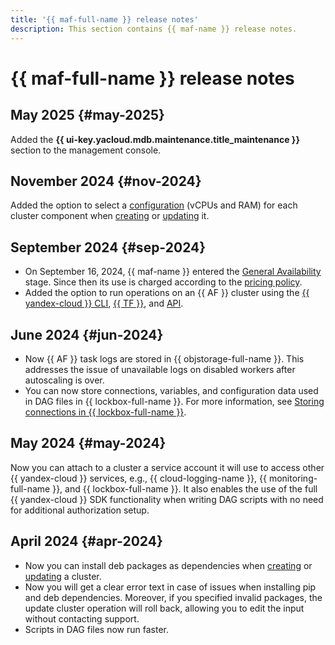 ```yaml
---
title: '{{ maf-full-name }} release notes'
description: This section contains {{ maf-name }} release notes.
---
```


# {{ maf-full-name }} release notes

## May 2025 {#may-2025}

Added the **{{ ui-key.yacloud.mdb.maintenance.title_maintenance }}** section to the management console.

## November 2024 {#nov-2024}

Added the option to select a [configuration](concepts/index.md#presets) (vCPUs and RAM) for each cluster component when [creating](operations/cluster-create.md) or [updating](operations/cluster-update.md) it.

## September 2024 {#sep-2024}

* On September 16, 2024, {{ maf-name }} entered the [General Availability](../overview/concepts/launch-stages.md) stage. Since then its use is charged according to the [pricing policy](pricing.md).
* Added the option to run operations on an {{ AF }} cluster using the [{{ yandex-cloud }} CLI](../cli/cli-ref/managed-airflow/cli-ref/index.md), [{{ TF }}](tf-ref.md), and [API](api-ref/authentication.md).

## June 2024 {#jun-2024}

* Now {{ AF }} task logs are stored in {{ objstorage-full-name }}. This addresses the issue of unavailable logs on disabled workers after autoscaling is over.
* You can now store connections, variables, and configuration data used in DAG files in {{ lockbox-full-name }}. For more information, see [Storing connections in {{ lockbox-full-name }}](operations/lockbox-secrets-in-maf-cluster.md).

## May 2024 {#may-2024}

Now you can attach to a cluster a service account it will use to access other {{ yandex-cloud }} services, e.g., {{ cloud-logging-name }}, {{ monitoring-full-name }}, and {{ lockbox-full-name }}. It also enables the use of the full {{ yandex-cloud }} SDK functionality when writing DAG scripts with no need for additional authorization setup.

## April 2024 {#apr-2024}

* Now you can install deb packages as dependencies when [creating](operations/cluster-create.md) or [updating](operations/cluster-update.md) a cluster.
* Now you will get a clear error text in case of issues when installing pip and deb dependencies. Moreover, if you specified invalid packages, the update cluster operation will roll back, allowing you to edit the input without contacting support.
* Scripts in DAG files now run faster.
